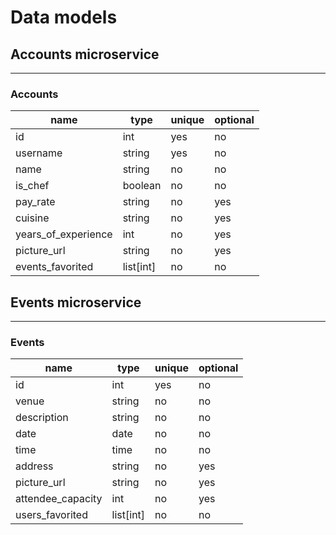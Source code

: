 # Data models

## Accounts microservice

---

### Accounts

| name                | type      | unique | optional |
| ------------------- | --------- | ------ | -------- |
| id                  | int       | yes    | no       |
| username            | string    | yes    | no       |
| name                | string    | no     | no       |
| is_chef             | boolean   | no     | no       |
| pay_rate            | string    | no     | yes      |
| cuisine             | string    | no     | yes      |
| years_of_experience | int       | no     | yes      |
| picture_url         | string    | no     | yes      |
| events_favorited    | list[int] | no     | no       |

## Events microservice

---

### Events

| name              | type      | unique | optional |
| ----------------- | --------- | ------ | -------- |
| id                | int       | yes    | no       |
| venue             | string    | no     | no       |
| description       | string    | no     | no       |
| date              | date      | no     | no       |
| time              | time      | no     | no       |
| address           | string    | no     | yes      |
| picture_url       | string    | no     | yes      |
| attendee_capacity | int       | no     | yes      |
| users_favorited   | list[int] | no     | no       |

